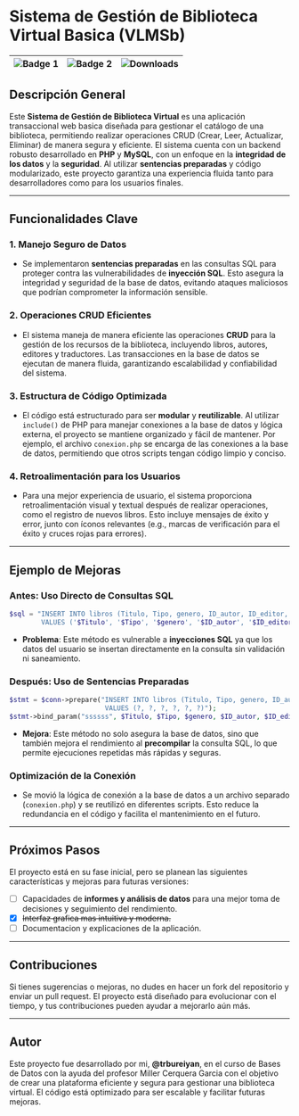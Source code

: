
# Sistema de Gestión de Biblioteca Virtual Basica (VLMSb)

| ![Badge 1](https://github.com/user-attachments/assets/4ee7973c-9dbd-42ec-8cb0-27d68999e824) | ![Badge 2](https://github.com/user-attachments/assets/0b35c9b8-b12d-4073-8efa-584f8dbdcb6f) | ![Downloads](https://img.shields.io/github/downloads/trbureiyan/App-web-BibliotecaVirtual/total?style=for-the-badge&color=8ac7ff) |
|---|---|---|



## Descripción General

Este **Sistema de Gestión de Biblioteca Virtual** es una aplicación transaccional web basica diseñada para gestionar el catálogo de una biblioteca, permitiendo realizar operaciones CRUD (Crear, Leer, Actualizar, Eliminar) de manera segura y eficiente. El sistema cuenta con un backend robusto desarrollado en **PHP** y **MySQL**, con un enfoque en la **integridad de los datos** y la **seguridad**. Al utilizar **sentencias preparadas** y código modularizado, este proyecto garantiza una experiencia fluida tanto para desarrolladores como para los usuarios finales.

---

## Funcionalidades Clave

### 1. **Manejo Seguro de Datos**
   - Se implementaron **sentencias preparadas** en las consultas SQL para proteger contra las vulnerabilidades de **inyección SQL**. Esto asegura la integridad y seguridad de la base de datos, evitando ataques maliciosos que podrían comprometer la información sensible.

### 2. **Operaciones CRUD Eficientes**
   - El sistema maneja de manera eficiente las operaciones **CRUD** para la gestión de los recursos de la biblioteca, incluyendo libros, autores, editores y traductores. Las transacciones en la base de datos se ejecutan de manera fluida, garantizando escalabilidad y confiabilidad del sistema.

### 3. **Estructura de Código Optimizada**
   - El código está estructurado para ser **modular** y **reutilizable**. Al utilizar `include()` de PHP para manejar conexiones a la base de datos y lógica externa, el proyecto se mantiene organizado y fácil de mantener. Por ejemplo, el archivo `conexion.php` se encarga de las conexiones a la base de datos, permitiendo que otros scripts tengan código limpio y conciso.

### 4. **Retroalimentación para los Usuarios**
   - Para una mejor experiencia de usuario, el sistema proporciona retroalimentación visual y textual después de realizar operaciones, como el registro de nuevos libros. Esto incluye mensajes de éxito y error, junto con íconos relevantes (e.g., marcas de verificación para el éxito y cruces rojas para errores).

---

## Ejemplo de Mejoras

### Antes: Uso Directo de Consultas SQL
   ```php
   $sql = "INSERT INTO libros (Titulo, Tipo, genero, ID_autor, ID_editor, ID_traductor) 
           VALUES ('$Titulo', '$Tipo', '$genero', '$ID_autor', '$ID_editor', '$ID_traductor')";
   ```

   - **Problema**: Este método es vulnerable a **inyecciones SQL** ya que los datos del usuario se insertan directamente en la consulta sin validación ni saneamiento.

### Después: Uso de Sentencias Preparadas
   ```php
   $stmt = $conn->prepare("INSERT INTO libros (Titulo, Tipo, genero, ID_autor, ID_editor, ID_traductor) 
                           VALUES (?, ?, ?, ?, ?, ?)");
   $stmt->bind_param("ssssss", $Titulo, $Tipo, $genero, $ID_autor, $ID_editor, $ID_traductor);
   ```

   - **Mejora**: Este método no solo asegura la base de datos, sino que también mejora el rendimiento al **precompilar** la consulta SQL, lo que permite ejecuciones repetidas más rápidas y seguras.

### Optimización de la Conexión
   - Se movió la lógica de conexión a la base de datos a un archivo separado (`conexion.php`) y se reutilizó en diferentes scripts. Esto reduce la redundancia en el código y facilita el mantenimiento en el futuro.

---

## Próximos Pasos

El proyecto está en su fase inicial, pero se planean las siguientes características y mejoras para futuras versiones:

<!--- - Implementación de **funcionalidad API** para integrar operaciones completas de CRUD. --->
- [ ] Capacidades de **informes y análisis de datos** para una mejor toma de decisiones y seguimiento del rendimiento.
- [x] ~~Interfaz grafica mas intuitiva y moderna.~~
- [ ] Documentacion y explicaciones de la aplicación.

---

## Contribuciones

Si tienes sugerencias o mejoras, no dudes en hacer un fork del repositorio y enviar un pull request. El proyecto está diseñado para evolucionar con el tiempo, y tus contribuciones pueden ayudar a mejorarlo aún más.

---

## Autor

Este proyecto fue desarrollado por mi, **@trbureiyan**, en el curso de Bases de Datos con la ayuda del profesor Miller Cerquera Garcia con el objetivo de crear una plataforma eficiente y segura para gestionar una biblioteca virtual. El código está optimizado para ser escalable y facilitar futuras mejoras.
